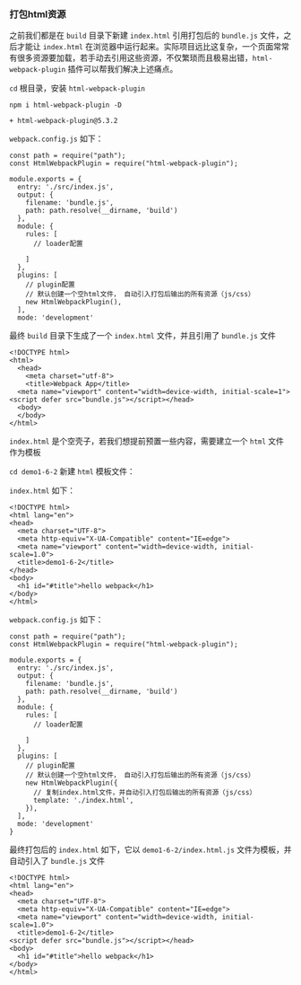 ### 打包html资源

之前我们都是在 `build` 目录下新建 `index.html` 引用打包后的 `bundle.js` 文件，之后才能让 `index.html` 在浏览器中运行起来。实际项目远比这复杂，一个页面常常有很多资源要加载，若手动去引用这些资源，不仅繁琐而且极易出错，`html-webpack-plugin` 插件可以帮我们解决上述痛点。

`cd` 根目录，安装 `html-webpack-plugin`

    npm i html-webpack-plugin -D

    + html-webpack-plugin@5.3.2

`webpack.config.js` 如下：

    const path = require("path");
    const HtmlWebpackPlugin = require("html-webpack-plugin");

    module.exports = {
      entry: './src/index.js',
      output: {
        filename: 'bundle.js',
        path: path.resolve(__dirname, 'build')
      },
      module: {
        rules: [
          // loader配置

        ]
      },
      plugins: [
        // plugin配置
        // 默认创建一个空html文件， 自动引入打包后输出的所有资源（js/css）
        new HtmlWebpackPlugin(),
      ],
      mode: 'development'

最终 `build` 目录下生成了一个 `index.html` 文件，并且引用了 `bundle.js` 文件

    <!DOCTYPE html>
    <html>
      <head>
        <meta charset="utf-8">
        <title>Webpack App</title>
      <meta name="viewport" content="width=device-width, initial-scale=1"><script defer src="bundle.js"></script></head>
      <body>
      </body>
    </html>

`index.html` 是个空壳子，若我们想提前预置一些内容，需要建立一个 `html` 文件作为模板

`cd demo1-6-2` 新建 `html` 模板文件：

`index.html` 如下：

    <!DOCTYPE html>
    <html lang="en">
    <head>
      <meta charset="UTF-8">
      <meta http-equiv="X-UA-Compatible" content="IE=edge">
      <meta name="viewport" content="width=device-width, initial-scale=1.0">
      <title>demo1-6-2</title>
    </head>
    <body>
      <h1 id="#title">hello webpack</h1>  
    </body>
    </html>

`webpack.config.js` 如下：

    const path = require("path");
    const HtmlWebpackPlugin = require("html-webpack-plugin");

    module.exports = {
      entry: './src/index.js',
      output: {
        filename: 'bundle.js',
        path: path.resolve(__dirname, 'build')
      },
      module: {
        rules: [
          // loader配置

        ]
      },
      plugins: [
        // plugin配置
        // 默认创建一个空html文件， 自动引入打包后输出的所有资源（js/css）
        new HtmlWebpackPlugin({
          // 复制index.html文件，并自动引入打包后输出的所有资源（js/css）
          template: './index.html',
        }),
      ],
      mode: 'development'
    }

 最终打包后的 `index.html` 如下，它以 `demo1-6-2/index.html.js` 文件为模板，并自动引入了 `bundle.js` 文件

    <!DOCTYPE html>
    <html lang="en">
    <head>
      <meta charset="UTF-8">
      <meta http-equiv="X-UA-Compatible" content="IE=edge">
      <meta name="viewport" content="width=device-width, initial-scale=1.0">
      <title>demo1-6-2</title>
    <script defer src="bundle.js"></script></head>
    <body>
      <h1 id="#title">hello webpack</h1>  
    </body>
    </html>   